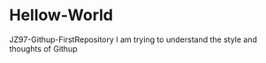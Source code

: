 # Hellow-World
JZ97-Githup-FirstRepository
I am trying to understand the style and thoughts of Githup 
